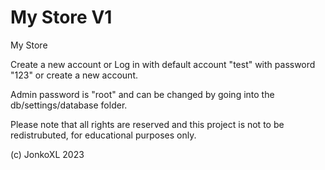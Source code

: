 # My Store V1
My Store

Create a new account or Log in with default account "test" with password "123" or create a new account.

Admin password is "root" and can be changed by going into the db/settings/database folder.

Please note that all rights are reserved and this project is not to be redistrubuted, for educational purposes only.

(c) JonkoXL 2023
